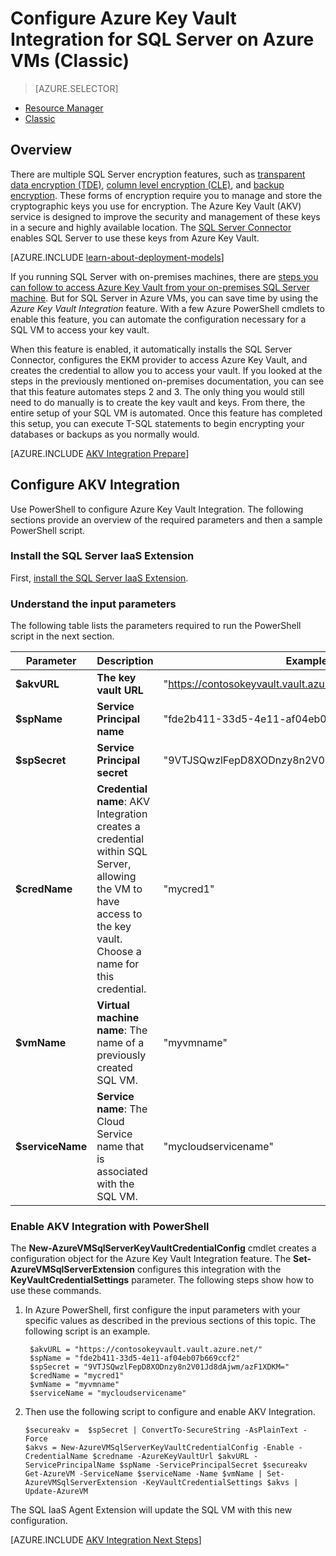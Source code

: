 <properties
	pageTitle="Configure Azure Key Vault Integration for SQL Server on Azure VMs (Classic)"
	description="Learn how to automate the configuration of SQL Server encryption for use with Azure Key Vault. This topic explains how to use Azure Key Vault Integration with SQL Server virtual machines create in the classic deployment model."
	services="virtual-machines-windows"
	documentationCenter=""
	authors="rothja"
	manager="jhubbard"
	editor=""
	tags="azure-service-management"/>

<tags
	ms.service="virtual-machines-windows"
	ms.devlang="na"
	ms.topic="article"
	ms.tgt_pltfrm="vm-windows-sql-server"
	ms.workload="infrastructure-services"
	ms.date="09/26/2016"
	ms.author="jroth"/>

# Configure Azure Key Vault Integration for SQL Server on Azure VMs (Classic)

> [AZURE.SELECTOR]
- [Resource Manager](virtual-machines-windows-ps-sql-keyvault.md)
- [Classic](virtual-machines-windows-classic-ps-sql-keyvault.md)

## Overview
There are multiple SQL Server encryption features, such as [transparent data encryption (TDE)](https://msdn.microsoft.com/library/bb934049.aspx), [column level encryption (CLE)](https://msdn.microsoft.com/library/ms173744.aspx), and [backup encryption](https://msdn.microsoft.com/library/dn449489.aspx). These forms of encryption require you to manage and store the cryptographic keys you use for encryption. The Azure Key Vault (AKV) service is designed to improve the security and management of these keys in a secure and highly available location. The [SQL Server Connector](http://www.microsoft.com/download/details.aspx?id=45344) enables SQL Server to use these keys from Azure Key Vault.

[AZURE.INCLUDE [learn-about-deployment-models](../../includes/learn-about-deployment-models-classic-include.md)]

If you running SQL Server with on-premises machines, there are [steps you can follow to access Azure Key Vault from your on-premises SQL Server machine](https://msdn.microsoft.com/library/dn198405.aspx). But for SQL Server in Azure VMs, you can save time by using the *Azure Key Vault Integration* feature. With a few Azure PowerShell cmdlets to enable this feature, you can automate the configuration necessary for a SQL VM to access your key vault.

When this feature is enabled, it automatically installs the SQL Server Connector, configures the EKM provider to access Azure Key Vault, and creates the credential to allow you to access your vault. If you looked at the steps in the previously mentioned on-premises documentation, you can see that this feature automates steps 2 and 3. The only thing you would still need to do manually is to create the key vault and keys. From there, the entire setup of your SQL VM is automated. Once this feature has completed this setup, you can execute T-SQL statements to begin encrypting your databases or backups as you normally would.

[AZURE.INCLUDE [AKV Integration Prepare](../../includes/virtual-machines-sql-server-akv-prepare.md)]

## Configure AKV Integration
Use PowerShell to configure Azure Key Vault Integration. The following sections provide an overview of the required parameters and then a sample PowerShell script.

### Install the SQL Server IaaS Extension

First, [install the SQL Server IaaS Extension](virtual-machines-windows-classic-sql-server-agent-extension.md).

### Understand the input parameters
The following table lists the parameters required to run the PowerShell script in the next section.

|Parameter|Description|Example|
|---|---|---|
|**$akvURL**|**The key vault URL**|"https://contosokeyvault.vault.azure.net/"|
|**$spName**|**Service Principal name**|"fde2b411-33d5-4e11-af04eb07b669ccf2"|
|**$spSecret**|**Service Principal secret**|"9VTJSQwzlFepD8XODnzy8n2V01Jd8dAjwm/azF1XDKM="|
|**$credName**|**Credential name**: AKV Integration creates a credential within SQL Server, allowing the VM to have access to the key vault. Choose a name for this credential.|"mycred1"|
|**$vmName**|**Virtual machine name**: The name of a previously created SQL VM.|"myvmname"|
|**$serviceName**|**Service name**: The Cloud Service name that is associated with the SQL VM.|"mycloudservicename"|

### Enable AKV Integration with PowerShell
The **New-AzureVMSqlServerKeyVaultCredentialConfig** cmdlet creates a configuration object for the Azure Key Vault Integration feature. The **Set-AzureVMSqlServerExtension** configures this integration with the **KeyVaultCredentialSettings** parameter. The following steps show how to use these commands.

1. In Azure PowerShell, first configure the input parameters with your specific values as described in the previous sections of this topic. The following script is an example.

		$akvURL = "https://contosokeyvault.vault.azure.net/"
		$spName = "fde2b411-33d5-4e11-af04eb07b669ccf2"
		$spSecret = "9VTJSQwzlFepD8XODnzy8n2V01Jd8dAjwm/azF1XDKM="
		$credName = "mycred1"
		$vmName = "myvmname"
		$serviceName = "mycloudservicename"
2.	Then use the following script to configure and enable AKV Integration.

		$secureakv =  $spSecret | ConvertTo-SecureString -AsPlainText -Force
		$akvs = New-AzureVMSqlServerKeyVaultCredentialConfig -Enable -CredentialName $credname -AzureKeyVaultUrl $akvURL -ServicePrincipalName $spName -ServicePrincipalSecret $secureakv
		Get-AzureVM -ServiceName $serviceName -Name $vmName | Set-AzureVMSqlServerExtension -KeyVaultCredentialSettings $akvs | Update-AzureVM

The SQL IaaS Agent Extension will update the SQL VM with this new configuration.

[AZURE.INCLUDE [AKV Integration Next Steps](../../includes/virtual-machines-sql-server-akv-next-steps.md)]
